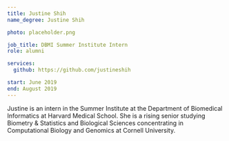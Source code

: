 ```yaml
---
title: Justine Shih
name_degree: Justine Shih

photo: placeholder.png

job_title: DBMI Summer Institute Intern
role: alumni

services:
  github: https://github.com/justineshih

start: June 2019
end: August 2019
---
```

Justine is an intern in the Summer Institute at the Department of Biomedical Informatics at Harvard Medical School. She is a rising senior studying Biometry & Statistics and Biological Sciences concentrating in Computational Biology and Genomics at Cornell University.
